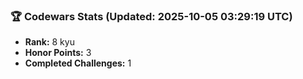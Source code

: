 ### 🏆 Codewars Stats (Updated: 2025-10-05 03:29:19 UTC)

- **Rank:** 8 kyu
- **Honor Points:** 3
- **Completed Challenges:** 1
